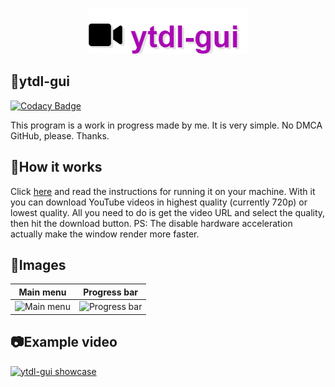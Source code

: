 <p align="center">
  <img src="./src/assets/logo.png">
</p>

## 🔨ytdl-gui

[![Codacy Badge](https://api.codacy.com/project/badge/Grade/65650a48253a47e58e68ad59beaa0eb2)](https://app.codacy.com/gh/ytdl-gui/ytdl-gui?utm_source=github.com&utm_medium=referral&utm_content=ytdl-gui/ytdl-gui&utm_campaign=Badge_Grade)

This program is a work in progress made by me. It is very simple.
No DMCA GitHub, please. Thanks.

## 🌠How it works
Click [here](https://github.com/ytdl-gui/ytdl-gui/releases/latest)
and read the instructions for running it on your machine.
With it you can download YouTube videos in highest quality (currently 720p) or lowest quality.
All you need to do is get the video URL and select the quality, then hit the download button.
PS: The disable hardware acceleration actually make the window render more faster.

## 📰Images

Main menu     |     Progress bar
:------------:|:---------------:
![Main menu](https://i.imgur.com/PfRHlPj.png) | ![Progress bar](https://i.imgur.com/IAw741z.png)

## 📷Example video
[![ytdl-gui showcase](https://res.cloudinary.com/marcomontalbano/image/upload/v1606151581/video_to_markdown/images/streamable--jil9zu-c05b58ac6eb4c4700831b2b3070cd403.jpg)](https://streamable.com/jil9zu "ytdl-gui showcase")